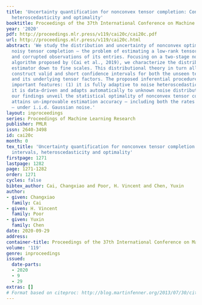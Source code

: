 ```yaml
---
title: 'Uncertainty quantification for nonconvex tensor completion: Confidence intervals,
  heteroscedasticity and optimality'
booktitle: Proceedings of the 37th International Conference on Machine Learning
year: '2020'
pdf: http://proceedings.mlr.press/v119/cai20c/cai20c.pdf
url: http://proceedings.mlr.press/v119/cai20c.html
abstract: 'We study the distribution and uncertainty of nonconvex optimization for
  noisy tensor completion — the problem of estimating a low-rank tensor given incomplete
  and corrupted observations of its entries. Focusing on a two-stage nonconvex estimation
  algorithm proposed by (Cai et al., 2019), we characterize the distribution of this
  estimator down to fine scales. This distributional theory in turn allows one to
  construct valid and short confidence intervals for both the unseen tensor entries
  and its underlying tensor factors. The proposed inferential procedure enjoys several
  important features: (1) it is fully adaptive to noise heteroscedasticity, and (2)
  it is data-driven and adapts automatically to unknown noise distributions. Furthermore,
  our findings unveil the statistical optimality of nonconvex tensor completion: it
  attains un-improvable estimation accuracy — including both the rates and the pre-constants
  — under i.i.d. Gaussian noise.'
layout: inproceedings
series: Proceedings of Machine Learning Research
publisher: PMLR
issn: 2640-3498
id: cai20c
month: 0
tex_title: 'Uncertainty quantification for nonconvex tensor completion: Confidence
  intervals, heteroscedasticity and optimality'
firstpage: 1271
lastpage: 1282
page: 1271-1282
order: 1271
cycles: false
bibtex_author: Cai, Changxiao and Poor, H. Vincent and Chen, Yuxin
author:
- given: Changxiao
  family: Cai
- given: H. Vincent
  family: Poor
- given: Yuxin
  family: Chen
date: 2020-09-29
address: 
container-title: Proceedings of the 37th International Conference on Machine Learning
volume: '119'
genre: inproceedings
issued:
  date-parts:
  - 2020
  - 9
  - 29
extras: []
# Format based on citeproc: http://blog.martinfenner.org/2013/07/30/citeproc-yaml-for-bibliographies/
---
```

